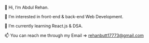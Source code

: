 👋 Hi, I’m Abdul Rehan.

👀 I’m interested in front-end & back-end Web Development.

🌱 I’m currently learning React.js & DSA.

📫 You can reach me through my Email => rehanbutt17773@gmail.com
